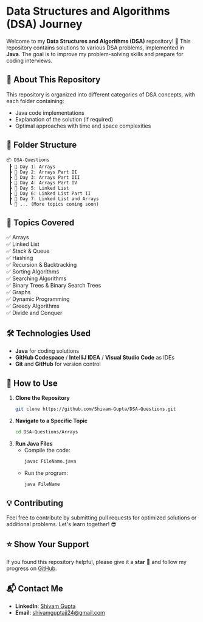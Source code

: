 # Data Structures and Algorithms (DSA) Journey

Welcome to my **Data Structures and Algorithms (DSA)** repository! 🚀 This repository contains solutions to various DSA problems, implemented in **Java**. The goal is to improve my problem-solving skills and prepare for coding interviews.

## 📌 About This Repository
This repository is organized into different categories of DSA concepts, with each folder containing:
- Java code implementations
- Explanation of the solution (if required)
- Optimal approaches with time and space complexities

## 📂 Folder Structure
```
📦 DSA-Questions
 ┣ 📂 Day 1: Arrays
 ┣ 📂 Day 2: Arrays Part II
 ┣ 📂 Day 3: Arrays Part III
 ┣ 📂 Day 4: Arrays Part IV
 ┣ 📂 Day 5: Linked List
 ┣ 📂 Day 6: Linked List Part II
 ┣ 📂 Day 7: Linked List and Arrays
 ┗ 📂 ... (More topics coming soon)
```

## 🚀 Topics Covered
✅ Arrays  
✅ Linked List  
✅ Stack & Queue  
✅ Hashing  
✅ Recursion & Backtracking  
✅ Sorting Algorithms  
✅ Searching Algorithms  
✅ Binary Trees & Binary Search Trees  
✅ Graphs  
✅ Dynamic Programming  
✅ Greedy Algorithms  
✅ Divide and Conquer  

## 🛠️ Technologies Used
- **Java** for coding solutions
- **GitHub Codespace** / **IntelliJ IDEA** / **Visual Studio Code**  as IDEs
- **Git** and **GitHub** for version control

## 📖 How to Use
1. **Clone the Repository**
   ```bash
   git clone https://github.com/Shivam-Gupta/DSA-Questions.git
   ```
2. **Navigate to a Specific Topic**
   ```bash
   cd DSA-Questions/Arrays
   ```
3. **Run Java Files**
   - Compile the code:
     ```bash
     javac FileName.java
     ```
   - Run the program:
     ```bash
     java FileName
     ```

## 💡 Contributing
Feel free to contribute by submitting pull requests for optimized solutions or additional problems. Let's learn together! 😎

## ⭐ Show Your Support
If you found this repository helpful, please give it a **star** 🌟 and follow my progress on [GitHub](https://github.com/shivamguptaji24).

## 📬 Contact Me
- **LinkedIn**: [Shivam Gupta](https://www.linkedin.com/in/shivam-gupta-cse/)  
- **Email**: [shivamguptaji24@gmail.com](mailto:shivamguptaji24@gmail.com)
